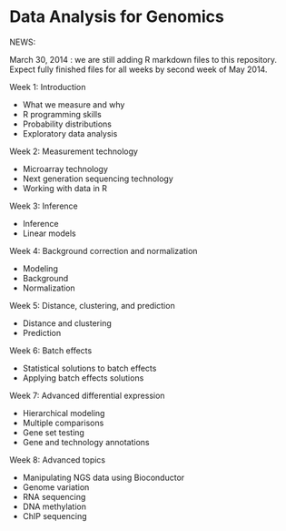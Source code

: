 Data Analysis for Genomics
==========================

NEWS:

March 30, 2014 :  we are still adding R markdown files to this repository. Expect
fully finished files for all weeks by second week of May 2014.

Week 1: Introduction

- What we measure and why
- R programming skills
- Probability distributions
- Exploratory data analysis

Week 2: Measurement technology

- Microarray technology
- Next generation sequencing technology
- Working with data in R

Week 3: Inference

- Inference
- Linear models

Week 4: Background correction and normalization

- Modeling
- Background
- Normalization
 
Week 5: Distance, clustering, and prediction

- Distance and clustering
- Prediction

Week 6: Batch effects

- Statistical solutions to batch effects
- Applying batch effects solutions

Week 7: Advanced differential expression

- Hierarchical modeling
- Multiple comparisons
- Gene set testing
- Gene and technology annotations

Week 8: Advanced topics

- Manipulating NGS data using Bioconductor
- Genome variation
- RNA sequencing
- DNA methylation
- ChIP sequencing

